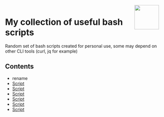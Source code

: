 
<img src="https://upload.wikimedia.org/wikipedia/commons/thumb/4/4b/Bash_Logo_Colored.svg/2048px-Bash_Logo_Colored.svg.png" align="right" width="80">

# My collection of useful bash scripts

Random set of bash scripts created for personal use, some may depend on other CLI tools (curl, jq for example)

## Contents
* rename
* [Script](https://example.com)
* [Script](https://example.com)
* [Script](https://example.com)
* [Script](https://example.com)
* [Script](https://example.com)
* [Script](https://example.com)


